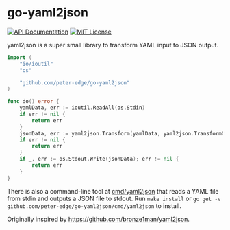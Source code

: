 # go-yaml2json

[![API Documentation](http://img.shields.io/badge/api-Godoc-blue.svg?style=flat-square)](https://godoc.org/github.com/peter-edge/go-yaml2json)
[![MIT License](http://img.shields.io/badge/license-MIT-blue.svg?style=flat-square)](https://github.com/peter-edge/go-yaml2json/blob/master/LICENSE)

yaml2json is a super small library to transform YAML input to JSON output.

```go
import (
	"io/ioutil"
	"os"

	"github.com/peter-edge/go-yaml2json"
)

func do() error {
	yamlData, err := ioutil.ReadAll(os.Stdin)
	if err != nil {
		return err
	}
	jsonData, err := yaml2json.Transform(yamlData, yaml2json.TransformOptions{Pretty: pretty})
	if err != nil {
		return err
	}
	if _, err := os.Stdout.Write(jsonData); err != nil {
		return err
	}
}
```

There is also a command-line tool at [cmd/yaml2json](cmd/yaml2json) that reads a YAML file from stdin
and outputs a JSON file to stdout. Run `make install` or `go get -v github.com/peter-edge/go-yaml2json/cmd/yaml2json`
to install.

Originally inspired by https://github.com/bronze1man/yaml2json.
